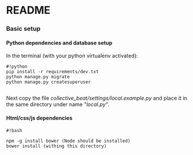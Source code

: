 # README #

### Basic setup ###
#### Python dependencies and database setup
 
 In the terminal (with your python virtualenv activated):
 
```
#!python
pip install -r requirements/dev.txt 
python manage.py migrate
python manage.py createsuperuser


```

Next copy the file *collective_beat/settings/local.example.py* and place it in the same directory under name *"local.py"*.

#### Html/css/js dependencies

```
#!bash

npm -g install bower (Node should be installed)
bower install (withing this directory)
```
